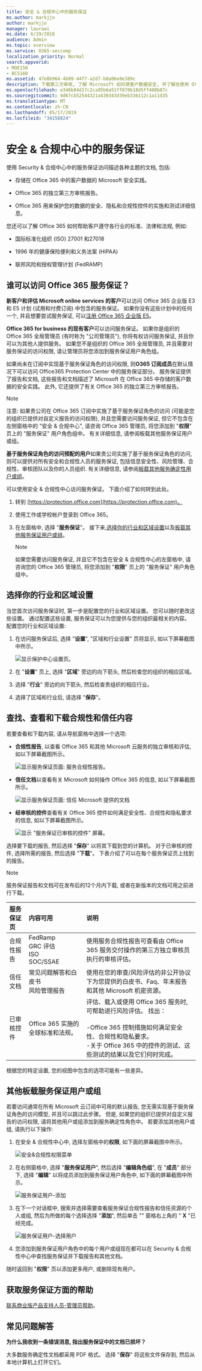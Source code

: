 ```yaml
---
title: 安全 & 合规中心中的服务保证
ms.author: markjjo
author: markjjo
manager: laurawi
ms.date: 6/29/2018
audience: Admin
ms.topic: overview
ms.service: O365-seccomp
localization_priority: Normal
search.appverid:
- MOE150
- BCS160
ms.assetid: 47e8b964-4b09-44f7-a2d7-b8a06e8e389c
description: 下载第三方审核, 了解 Microsoft 如何使客户数据安全, 并了解在使用 Office 365 时如何遵守 ISO、HIPAA、FINRA 和 FedRAMP。
ms.openlocfilehash: e346b84d17c2ca95b6a51ff870b18d5ff408b87c
ms.sourcegitcommit: 9d67cb52544321a430343d39eb336112c1a11d35
ms.translationtype: MT
ms.contentlocale: zh-CN
ms.lasthandoff: 05/17/2019
ms.locfileid: "34158824"
---
```

# <a name="service-assurance-in-the-security--compliance-center"></a>安全 & 合规中心中的服务保证

使用 Security & 合规中心中的服务保证访问描述各种主题的文档, 包括: 
  
- 存储在 Office 365 中的客户数据的 Microsoft 安全实践。 
    
- Office 365 的独立第三方审核报告。 
    
- Office 365 用来保护您的数据的安全、隐私和合规性控件的实施和测试详细信息。 
    
您还可以了解 Office 365 如何帮助客户遵守各行业的标准、法律和法规, 例如:
  
-  国际标准化组织 (ISO) 27001 和27018 
    
- 1996 年的健康保险便利和义务法案 (HIPAA)
    
- 联邦风险和授权管理计划 (FedRAMP)
    
## <a name="who-can-access-office-365-service-assurance-and-how"></a>谁可以访问 Office 365 服务保证？

 **新客户和评估 Microsoft online services 的客户**可以访问 Office 365 企业版 E3 和 E5 计划 (试用和付费订阅) 中包含的服务保证。 如果你没有这些计划中的任何一个, 并且想要尝试服务保证, 可以[注册 Office 365 企业版 E5](https://go.microsoft.com/fwlink/p/?LinkID=698279)。 
  
 **Office 365 for business 的现有客户**可以访问服务保证。 如果你是组织的 Office 365 全局管理员 (有时称为 "公司管理员"), 你将有权访问服务保证, 并且你可以为其他人提供服务。 如果您不是组织的 Office 365 全局管理员, 并且需要对服务保证的访问权限, 请让管理员将您添加到服务保证用户角色组。 
  
 如果尚未在订阅中实现基于服务保证角色的访问权限, 则**O365 订阅成员**在默认情况下可以访问 Office365 Protection Center 中的服务保证部分。 服务保证提供了报告和文档, 这些报告和文档描述了 Microsoft 在 Office 365 中存储的客户数据的安全实践。 此外, 它还提供了有关 Office 365 的独立第三方审核报告。 
  
> [!NOTE]
> 注意: 如果贵公司在 Office 365 订阅中实施了基于服务保证角色的访问 (可能是您的组织已提供对自定义报告的访问权限), 并且您需要访问服务保证, 但它不包含在左侧窗格中的 "安全 & 合规中心", 请咨询 Office 365 管理员, 将您添加到 "**权限**" 页上的 "服务保证" 用户角色组中。 有关详细信息, 请参阅板载其他服务保证用户或组。 
  
 **基于服务保证角色的访问预配的用户**如果贵公司实施了基于服务保证角色的访问, 则可以提供对所有安全和合规性人员的服务保证, 包括信息安全性、风险管理、合规性、审核团队以及你的人员组织. 有关详细信息, 请参阅[板载其他服务确定性用户或组](service-assurance.md#addother)。
  
可以使用安全 & 合规性中心访问服务保证。 下面介绍了如何转到此处。
  
1. 转到 [https://protection.office.com](https://protection.office.com)。
    
2. 使用工作或学校帐户登录到 Office 365。 
    
3. 在左窗格中, 选择 "**服务保证**"。 接下来,[选择你的行业和区域设置](service-assurance.md#Chooseyourindustryregional)以及[板载其他服务保证用户或组](service-assurance.md#addother)。
    
    > [!NOTE]
    > 如果您需要访问服务保证, 并且它不包含在安全 & 合规性中心的左窗格中, 请咨询您的 Office 365 管理员, 将您添加到 "**权限**" 页上的 "服务保证" 用户角色组中。 
  
## <a name="choose-your-industry-and-regional-settings"></a>选择你的行业和区域设置
<a name="Chooseyourindustryregional"> </a>

当您首次访问服务保证时, 第一步是配置您的行业和区域设置。 您可以随时更改这些设置。 通过配置这些设置, 服务保证可以为您提供与您的组织最相关的内容。 配置您的行业和区域设置:
  
1. 在访问服务保证后, 选择 "**设置**", "区域和行业设置" 页将显示, 如以下屏幕截图中所示。 
    
    ![显示保护中心设置页。](media/101716e8-9c0a-4839-a2c0-f6aacf64eb9d.png)
  
2. 在 "**设置**" 页上, 选择 "**区域**" 旁边的向下箭头, 然后检查您的组织的相应区域。 
    
3. 选择 "**行业**" 旁边的向下箭头, 然后检查贵组织的相应行业。 
    
4. 选择了区域和行业后, 请选择 "**保存**"。
    
## <a name="find-review-and-download-compliance-and-trust-content"></a>查找、查看和下载合规性和信任内容
<a name="Chooseyourindustryregional"> </a>

若要查看和下载内容, 请从导航窗格中选择一个选项:
  
- **合规性报告**, 以查看 Office 365 和其他 Microsoft 云服务的独立审核和评估, 如以下屏幕截图所示。 
    
    ![显示服务保证页面: 服务合规性报告。](media/149f2181-a558-4963-85e5-8d5ebc7cdac8.png)
  
- **信任文档**以查看有关 Microsoft 如何操作 Office 365 的信息, 如以下屏幕截图所示。 
    
    ![显示服务保证页面: 信任 Microsoft 提供的文档](media/5dd4e89a-25a2-45e7-8d6c-a5c5b9237327.png)
  
- **经审核的控件**查看有关 Office 365 控件如何满足安全性、合规性和隐私要求的信息, 如以下屏幕截图所示。 
    
    ![显示 "服务保证已审核的控件" 屏幕。](media/4baf252b-603d-45e0-af12-32616154df65.png)
  
选择要下载的报告, 然后选择 "**保存**" 以将其下载到您的计算机。 对于已审核的控件, 选择所需的报告, 然后选择 "**下载**"。 下表介绍了可以在每个服务保证页上找到的报告。 
  
> [!NOTE]
> 服务保证报告和文档可在发布后的12个月内下载, 或者在新版本的文档可用之前进行下载。 
  
|**服务保证页**|**内容可用**|**说明**|
|:-----|:-----|:-----|
|合规性报告  <br/> | FedRamp  <br/>  GRC 评估  <br/>  ISO  <br/>  SOC/SSAE  <br/> |使用服务合规性报告可查看由 Office 365 服务交付操作的第三方独立审核员执行的审核评估。  <br/> |
|信任文档  <br/> | 常见问题解答和白皮书  <br/>  风险管理报告  <br/> |使用在您的审查/风险评估的非公开协议下为您提供的白皮书、Faq、年末报告和其他 Microsoft 机密资源。  <br/> |
|已审核控件  <br/> |Office 365 实施的全球标准和法规。  <br/> | 评估、载入或使用 Office 365 服务时, 可帮助进行风险评估。 找出：  <br/> <br/>-Office 365 控制措施如何满足安全性、合规性和隐私要求。  <br/>-关于 Office 365 中的控件的测试、这些测试的结果以及它们何时完成。  <br/> |
   
根据您的特定设置, 您的视图中包含的选项可能有一些差异。
  
## <a name="onboard-other-service-assurance-users-or-groups"></a>其他板载服务保证用户或组
<a name="addother"> </a>

若要访问通常在所有 Microsoft 云订阅中可用的默认报告, 您无需实现基于服务保证角色的访问模型, 并且可以跳过此步骤。 但是, 如果您的组织已提供对自定义报告的访问权限, 请将其他用户或组添加到服务确定性角色中。 若要添加其他用户或组, 请执行以下操作:
  
1. 在安全 & 合规性中心中, 选择左窗格中的**权限**, 如下面的屏幕截图中所示。 
    
    ![安全&amp;合规性权限菜单](media/8b479ad4-5c91-4e4c-a1db-372d50526db6.png)
  
2. 在右侧窗格中, 选择 "**服务保证用户**", 然后选择 "**编辑角色组**", 在 "**成员**" 部分下, 选择 "**编辑**" 以将成员添加到服务保证用户角色中, 如下面的屏幕截图中所示。 
    
    ![服务保证用户-添加](media/c8b1978e-9b6e-4200-860a-a1704f8e2355.png)
  
3. 在下一个对话框中, 搜索并选择需要查看服务保证合规性报告和信任资源的个人或组, 然后为所做的每个选择选择 "**添加**", 然后单击 "" 窗格右上角的 " **X** "已经完成。 
    
    ![服务保证用户-选择用户](media/33f13ef6-1e10-4d49-af06-8e1ad5ffbfba.png)
  
4. 您添加到服务保证用户角色中的每个用户或组现在都可以在 Security & 合规性中心中查找服务保证并下载报告和其他文档。
    
随时返回到 "**权限**" 页以添加更多用户, 或删除现有用户。 
  
## <a name="get-help-with-service-assurance"></a>获取服务保证方面的帮助
<a name="addother"> </a>

[联系商业版产品支持人员-管理员帮助](https://support.office.com/article/32a17ca7-6fa0-4870-8a8d-e25ba4ccfd4b)。
  
## <a name="frequently-asked-questions"></a>常见问题解答
<a name="addother"> </a>

 **为什么我收到一条错误消息, 指出服务保证中的文档已损坏？**
  
大多数服务确定性文档都采用 PDF 格式。 选择 "**保存**" 将这些文件保存到, 然后从本地计算机上打开它们。 
